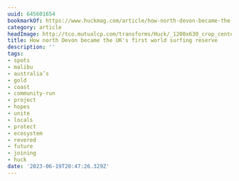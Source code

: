 ```yaml
---
uuid: 645601654
bookmarkOf: https://www.huckmag.com/article/how-north-devon-became-the-first-world-surfing-reserve-in-the-uk
category: article
headImage: http://tco.mutualcp.com/transforms/Huck/_1200x630_crop_center-center_82_none_ns/DSC2792-Edit.jpg?mtime=1686645605
title: How north Devon became the UK's first world surfing reserve
description: ''
tags:
- spots
- malibu
- australia’s
- gold
- coast
- community-run
- project
- hopes
- unite
- locals
- protect
- ecosystem
- revered
- future
- joining
- huck
date: '2023-06-19T20:47:26.329Z'
---
```



